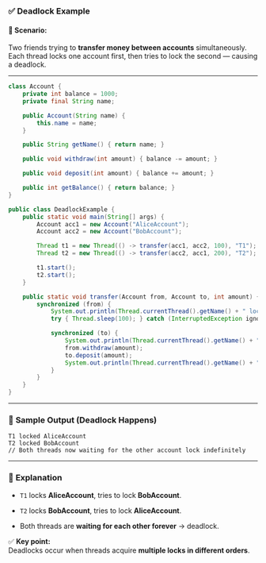 ### ✅ **Deadlock Example**

#### 🧠 Scenario:

Two friends trying to **transfer money between accounts** simultaneously.  
Each thread locks one account first, then tries to lock the second — causing a deadlock.

---

```java
class Account {
    private int balance = 1000;
    private final String name;

    public Account(String name) {
        this.name = name;
    }

    public String getName() { return name; }

    public void withdraw(int amount) { balance -= amount; }

    public void deposit(int amount) { balance += amount; }

    public int getBalance() { return balance; }
}

public class DeadlockExample {
    public static void main(String[] args) {
        Account acc1 = new Account("AliceAccount");
        Account acc2 = new Account("BobAccount");

        Thread t1 = new Thread(() -> transfer(acc1, acc2, 100), "T1");
        Thread t2 = new Thread(() -> transfer(acc2, acc1, 200), "T2");

        t1.start();
        t2.start();
    }

    public static void transfer(Account from, Account to, int amount) {
        synchronized (from) {
            System.out.println(Thread.currentThread().getName() + " locked " + from.getName());
            try { Thread.sleep(100); } catch (InterruptedException ignored) {}

            synchronized (to) {
                System.out.println(Thread.currentThread().getName() + " locked " + to.getName());
                from.withdraw(amount);
                to.deposit(amount);
                System.out.println(Thread.currentThread().getName() + " completed transfer of " + amount);
            }
        }
    }
}
```

---

### 🧾 **Sample Output (Deadlock Happens)**

```
T1 locked AliceAccount
T2 locked BobAccount
// Both threads now waiting for the other account lock indefinitely
```

---

### 🧠 **Explanation**

- `T1` locks **AliceAccount**, tries to lock **BobAccount**.
    
- `T2` locks **BobAccount**, tries to lock **AliceAccount**.
    
- Both threads are **waiting for each other forever** → deadlock.
    

✅ **Key point:**  
Deadlocks occur when threads acquire **multiple locks in different orders**.